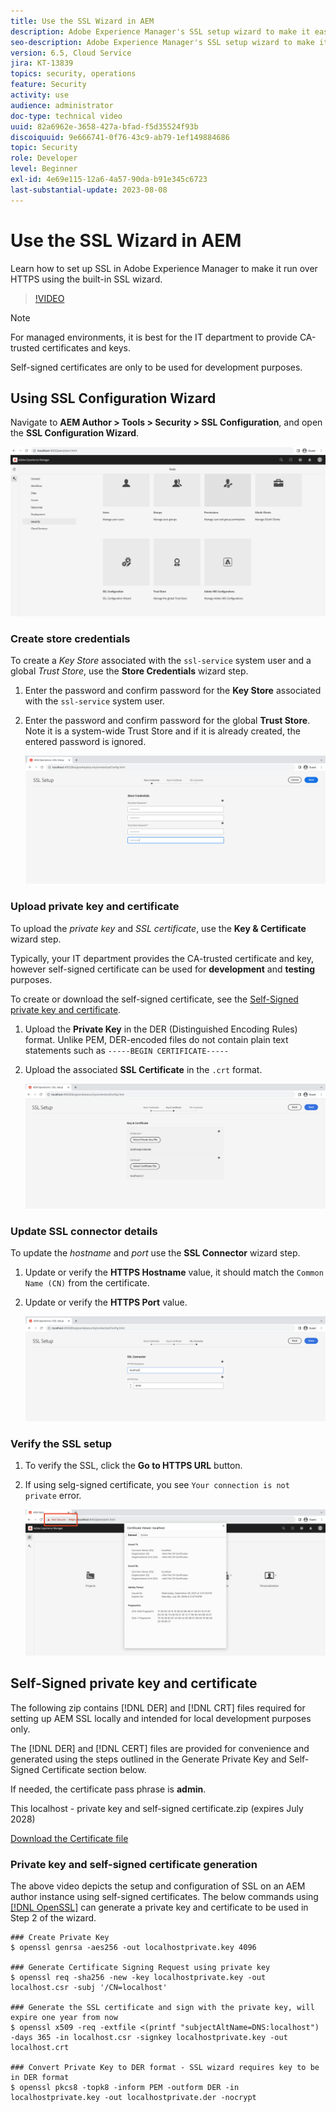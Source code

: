 ```yaml
---
title: Use the SSL Wizard in AEM
description: Adobe Experience Manager's SSL setup wizard to make it easier to set up an AEM instance to run over HTTPS.
seo-description: Adobe Experience Manager's SSL setup wizard to make it easier to set up an AEM instance to run over HTTPS.
version: 6.5, Cloud Service
jira: KT-13839
topics: security, operations
feature: Security
activity: use
audience: administrator
doc-type: technical video
uuid: 82a6962e-3658-427a-bfad-f5d35524f93b
discoiquuid: 9e666741-0f76-43c9-ab79-1ef149884686
topic: Security
role: Developer
level: Beginner
exl-id: 4e69e115-12a6-4a57-90da-b91e345c6723
last-substantial-update: 2023-08-08
---
```

# Use the SSL Wizard in AEM

Learn how to set up SSL in Adobe Experience Manager to make it run over HTTPS using the built-in SSL wizard.

>[!VIDEO](https://video.tv.adobe.com/v/17993?quality=12&learn=on)


>[!NOTE]
>
>For managed environments, it is best for the IT department to provide CA-trusted certificates and keys.
>
>Self-signed certificates are only to be used for development purposes.

## Using SSL Configuration Wizard 

Navigate to __AEM Author > Tools > Security > SSL Configuration__, and open the __SSL Configuration Wizard__.

![SSL Configuration Wizard](assets/use-the-ssl-wizard/ssl-config-wizard.png)

### Create store credentials

To create a _Key Store_ associated with the `ssl-service` system user and a global _Trust Store_, use the __Store Credentials__ wizard step.

1. Enter the password and confirm password for the __Key Store__ associated with the `ssl-service` system user.
1. Enter the password and confirm password for the global __Trust Store__. Note it is a system-wide Trust Store and if it is already created, the entered password is ignored.

    ![SSL Setup - Store Credentials](assets/use-the-ssl-wizard/store-credentials.png)

### Upload private key and certificate

To upload the _private key_ and _SSL certificate_, use the __Key & Certificate__ wizard step. 

Typically, your IT department provides the CA-trusted certificate and key, however self-signed certificate can be used for __development__ and __testing__ purposes. 

To create or download the self-signed certificate, see the [Self-Signed private key and certificate](#self-signed-private-key-and-certificate).

1. Upload the __Private Key__ in the DER (Distinguished Encoding Rules) format. Unlike PEM, DER-encoded files do not contain plain text statements such as `-----BEGIN CERTIFICATE-----`
1. Upload the associated __SSL Certificate__ in the `.crt` format.

    ![SSL Setup - Private Key and Certificate](assets/use-the-ssl-wizard/privatekey-and-certificate.png)

### Update SSL connector details

To update the _hostname_ and _port_ use the __SSL Connector__ wizard step.

1. Update or verify the __HTTPS Hostname__ value, it should match the `Common Name (CN)` from the certificate.
1. Update or verify the __HTTPS Port__ value.

    ![SSL Setup - SSL Connector details](assets/use-the-ssl-wizard/ssl-connector-details.png)

### Verify the SSL setup

1. To verify the SSL, click the __Go to HTTPS URL__ button.
1. If using selg-signed certificate, you see `Your connection is not private` error.

    ![SSL Setup - Verify AEM over HTTPS](assets/use-the-ssl-wizard/verify-aem-over-ssl.png)

## Self-Signed private key and certificate

The following zip contains [!DNL DER] and [!DNL CRT] files required for setting up AEM SSL locally and intended for local development purposes only.

The [!DNL DER] and [!DNL CERT] files are provided for convenience and generated using the steps outlined in the Generate Private Key and Self-Signed Certificate section below.

If needed, the certificate pass phrase is **admin**.

This localhost - private key and self-signed certificate.zip (expires July 2028)

[Download the Certificate file](assets/use-the-ssl-wizard/certificate.zip)

### Private key and self-signed certificate generation

The above video depicts the setup and configuration of SSL on an AEM author instance using self-signed certificates. The below commands using [[!DNL OpenSSL]](https://www.openssl.org/) can generate a private key and certificate to be used in Step 2 of the wizard.

```shell
### Create Private Key
$ openssl genrsa -aes256 -out localhostprivate.key 4096

### Generate Certificate Signing Request using private key
$ openssl req -sha256 -new -key localhostprivate.key -out localhost.csr -subj '/CN=localhost'

### Generate the SSL certificate and sign with the private key, will expire one year from now
$ openssl x509 -req -extfile <(printf "subjectAltName=DNS:localhost") -days 365 -in localhost.csr -signkey localhostprivate.key -out localhost.crt

### Convert Private Key to DER format - SSL wizard requires key to be in DER format
$ openssl pkcs8 -topk8 -inform PEM -outform DER -in localhostprivate.key -out localhostprivate.der -nocrypt

```
